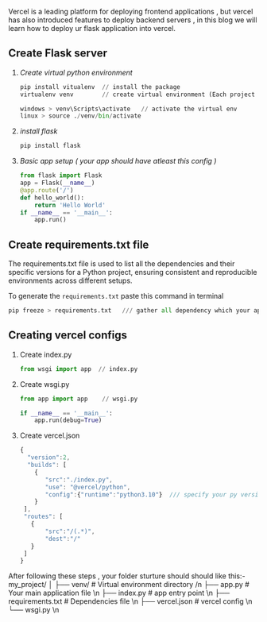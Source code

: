 Vercel is a leading platform for deploying frontend applications , but vercel has also introduced features to deploy backend servers , in this blog we will learn how to deploy ur flask application into vercel.

## Create Flask server
  1. *Create virtual python environment*
      ```python
      pip install vitualenv  // install the package
      virtualenv venv        // create virtual environment (Each project can have its own set of dependencies, independent of other projects.)

      windows > venv\Scripts\activate   // activate the virtual env
      linux > source ./venv/bin/activate
      ```
   2. *install flask*
      ```python
      pip install flask
      ```
   3. *Basic app setup ( your app should have atleast this config )*
      ```python
      from flask import Flask
      app = Flask(__name__)
      @app.route('/')
      def hello_world():
          return 'Hello World'
      if __name__ == '__main__':
          app.run()
      ```

## Create requirements.txt file
   The requirements.txt file is used to list all the dependencies and their specific versions for a Python project, ensuring consistent and reproducible 
    environments across different setups.

   To generate the `requirements.txt` paste this command in terminal
   ```python
   pip freeze > requirements.txt   /// gather all dependency which your app needed into a single file 
   ```

## Creating vercel configs 
  1. Create index.py
     ```python
     from wsgi import app  // index.py
     ```
  2. Create wsgi.py
     ```python 
     from app import app    // wsgi.py
     
     if __name__ == '__main__':
         app.run(debug=True)
     ```
  3. Create vercel.json
     ```javascript
     {
       "version":2,
       "builds": [
         {
            "src":"./index.py",
            "use": "@vercel/python",
            "config":{"runtime":"python3.10"}  /// specify your py version
         }
      ],
      "routes": [
        {
            "src":"/(.*)",
            "dest":"/"
        }
      ]
     }
     ```

After following these steps , your folder sturture should should like this:-
my_project/
│
├── venv/              # Virtual environment directory /n
├── app.py             # Your main application file   \n
├── index.py           # app entry point     \n
├── requirements.txt   # Dependencies file  \n
├── vercel.json        # vercel config  \n
└── wsgi.py            \n

